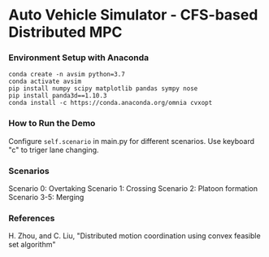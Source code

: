 Auto Vehicle Simulator - CFS-based Distributed MPC
===

### Environment Setup with Anaconda
```
conda create -n avsim python=3.7
conda activate avsim
pip install numpy scipy matplotlib pandas sympy nose
pip install panda3d==1.10.3
conda install -c https://conda.anaconda.org/omnia cvxopt
```

### How to Run the Demo
Configure `self.scenario` in main.py for different scenarios. Use keyboard "c" to triger lane changing.

### Scenarios
Scenario 0: Overtaking
Scenario 1: Crossing
Scenario 2: Platoon formation
Scenario 3-5: Merging

### References
H. Zhou, and C. Liu,  "Distributed motion coordination using convex feasible set algorithm"